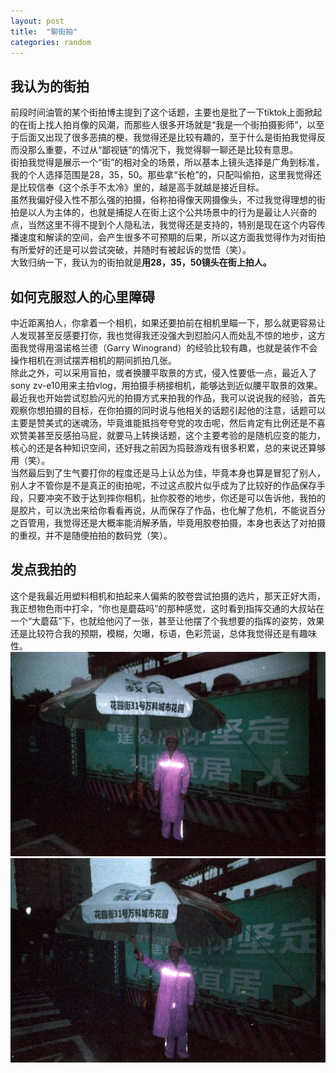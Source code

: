 ```yaml
---
layout: post
title:  "聊街拍"
categories: random
---
```

## 我认为的街拍
前段时间油管的某个街拍博主提到了这个话题，主要也是批了一下tiktok上面掀起的在街上找人拍肖像的风潮，而那些人很多开场就是“我是一个街拍摄影师”，以至于后面又出现了很多恶搞的梗，我觉得还是比较有趣的，至于什么是街拍我觉得反而没那么重要，不过从“鄙视链”的情况下，我觉得聊一聊还是比较有意思。  
街拍我觉得是展示一个“街”的相对全的场景，所以基本上镜头选择是广角到标准，我的个人选择范围是28，35，50。那些拿“长枪”的，只配叫偷拍，这里我觉得还是比较信奉《这个杀手不太冷》里的，越是高手就越是接近目标。  
虽然我偏好侵入性不那么强的拍摄，俗称拍得像天网摄像头，不过我觉得理想的街拍是以人为主体的，也就是捕捉人在街上这个公共场景中的行为是最让人兴奋的点，当然这里不得不提到个人隐私法，我觉得还是支持的，特别是现在这个内容传播速度和解读的空间，会产生很多不可预期的后果，所以这方面我觉得作为对街拍有所爱好的还是可以尝试突破，并随时有被起诉的觉悟（笑）。  
大致归纳一下，我认为的街拍就是<strong>用28，35，50镜头在街上拍人。</strong>
## 如何克服怼人的心里障碍
中近距离拍人，你拿着一个相机，如果还要拍前在相机里瞄一下，那么就更容易让人发现甚至反感要打你，我也觉得我还没强大到怼脸闪人而处乱不惊的地步，这方面我觉得用温诺格兰德（Garry Winogrand）的经验比较有趣，也就是装作不会操作相机在测试摆弄相机的期间抓拍几张。  
除此之外，可以采用盲拍，或者换腰平取景的方式，侵入性要低一点，最近入了sony zv-e10用来主拍vlog，用拍摄手柄接相机，能够达到近似腰平取景的效果。  
最近我也开始尝试怼脸闪光的拍摄方式来拍我的作品，我可以说说我的经验，首先观察你想拍摄的目标，在你拍摄的同时说与他相关的话题引起他的注意，话题可以主要是赞美式的迷魂汤，毕竟谁能抵挡夸夸党的攻击呢，然后肯定有比例还是不喜欢赞美甚至反感拍马屁，就要马上转换话题，这个主要考验的是随机应变的能力，核心的还是各种知识空间，还好我之前因为捣鼓游戏有很多积累，总的来说还算够用（笑）。  
当然最后到了生气要打你的程度还是马上认怂为佳，毕竟本身也算是冒犯了别人，别人才不管你是不是真正的街拍呢，不过这点胶片似乎成为了比较好的作品保存手段，只要冲突不致于达到摔你相机，扯你胶卷的地步，你还是可以告诉他，我拍的是胶片，可以洗出来给你看看再说，从而保存了作品，也化解了危机，不能说百分之百管用，我觉得还是大概率能消解矛盾，毕竟用胶卷拍摄，本身也表达了对拍摄的重视，并不是随便拍拍的数码党（笑）。
## 发点我拍的
这个是我最近用塑料相机和拍起来人偏紫的胶卷尝试拍摄的选片，那天正好大雨，我正想物色雨中打伞，“你也是蘑菇吗”的那种感觉，这时看到指挥交通的大叔站在一个“大蘑菇”下，也就给他闪了一张，甚至让他摆了个我想要的指挥的姿势，效果还是比较符合我的预期，模糊，欠曝，标语，色彩荒诞，总体我觉得还是有趣味性。
![](/img/20230828-Lomopurple_10.jpg)
![](/img/20230828-Lomopurple_11.jpg)